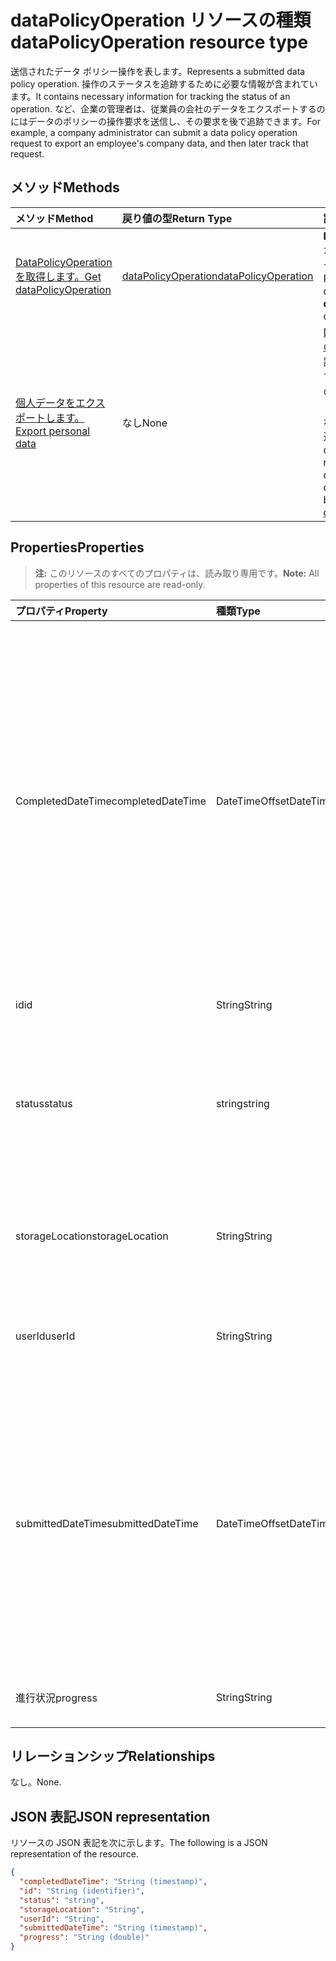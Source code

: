 # <a name="datapolicyoperation-resource-type"></a><span data-ttu-id="2c6b1-101">dataPolicyOperation リソースの種類</span><span class="sxs-lookup"><span data-stu-id="2c6b1-101">dataPolicyOperation resource type</span></span>

<span data-ttu-id="2c6b1-102">送信されたデータ ポリシー操作を表します。</span><span class="sxs-lookup"><span data-stu-id="2c6b1-102">Represents a submitted data policy operation.</span></span> <span data-ttu-id="2c6b1-103">操作のステータスを追跡するために必要な情報が含まれています。</span><span class="sxs-lookup"><span data-stu-id="2c6b1-103">It contains necessary information for tracking the status of an operation.</span></span> <span data-ttu-id="2c6b1-104">など、企業の管理者は、従業員の会社のデータをエクスポートするのにはデータのポリシーの操作要求を送信し、その要求を後で追跡できます。</span><span class="sxs-lookup"><span data-stu-id="2c6b1-104">For example, a company administrator can submit a data policy operation request to export an employee's company data, and then later track that request.</span></span>

## <a name="methods"></a><span data-ttu-id="2c6b1-105">メソッド</span><span class="sxs-lookup"><span data-stu-id="2c6b1-105">Methods</span></span>

| <span data-ttu-id="2c6b1-106">メソッド</span><span class="sxs-lookup"><span data-stu-id="2c6b1-106">Method</span></span>           | <span data-ttu-id="2c6b1-107">戻り値の型</span><span class="sxs-lookup"><span data-stu-id="2c6b1-107">Return Type</span></span>    |<span data-ttu-id="2c6b1-108">説明</span><span class="sxs-lookup"><span data-stu-id="2c6b1-108">Description</span></span>|
|:---------------|:--------|:----------|
|[<span data-ttu-id="2c6b1-109">DataPolicyOperation を取得します。</span><span class="sxs-lookup"><span data-stu-id="2c6b1-109">Get dataPolicyOperation</span></span>](../api/datapolicyoperation-get.md) | [<span data-ttu-id="2c6b1-110">dataPolicyOperation</span><span class="sxs-lookup"><span data-stu-id="2c6b1-110">dataPolicyOperation</span></span>](datapolicyoperation.md) |<span data-ttu-id="2c6b1-111">**DataPolicyOperation**オブジェクトのプロパティを取得します。</span><span class="sxs-lookup"><span data-stu-id="2c6b1-111">Retrieve properties of the **dataPolicyOperation** object.</span></span>|
|[<span data-ttu-id="2c6b1-112">個人データをエクスポートします。</span><span class="sxs-lookup"><span data-stu-id="2c6b1-112">Export personal data</span></span>](../api/user-exportpersonaldata.md) | <span data-ttu-id="2c6b1-113">なし</span><span class="sxs-lookup"><span data-stu-id="2c6b1-113">None</span></span> |<span data-ttu-id="2c6b1-114">[DataPolicyOperation の取得](../api/datapolicyoperation-get.md)を使用して後で読み取ることができますが、組織のユーザーのデータをエクスポートするのには、データ ポリシーの操作要求を送信します。</span><span class="sxs-lookup"><span data-stu-id="2c6b1-114">Submit a data policy operation request to export organizational user's data which can later be read using [Get dataPolicyOperation](../api/datapolicyoperation-get.md)</span></span>|

## <a name="properties"></a><span data-ttu-id="2c6b1-115">Properties</span><span class="sxs-lookup"><span data-stu-id="2c6b1-115">Properties</span></span>

> <span data-ttu-id="2c6b1-116">**注:** このリソースのすべてのプロパティは、読み取り専用です。</span><span class="sxs-lookup"><span data-stu-id="2c6b1-116">**Note:** All properties of this resource are read-only.</span></span>

| <span data-ttu-id="2c6b1-117">プロパティ</span><span class="sxs-lookup"><span data-stu-id="2c6b1-117">Property</span></span>     | <span data-ttu-id="2c6b1-118">種類</span><span class="sxs-lookup"><span data-stu-id="2c6b1-118">Type</span></span>   |<span data-ttu-id="2c6b1-119">説明</span><span class="sxs-lookup"><span data-stu-id="2c6b1-119">Description</span></span>|
|:---------------|:--------|:----------|
|<span data-ttu-id="2c6b1-120">CompletedDateTime</span><span class="sxs-lookup"><span data-stu-id="2c6b1-120">completedDateTime</span></span>|<span data-ttu-id="2c6b1-121">DateTimeOffset</span><span class="sxs-lookup"><span data-stu-id="2c6b1-121">DateTimeOffset</span></span>|<span data-ttu-id="2c6b1-122">このデータ ポリシーの操作の要求が完了すると、UTC 時刻での ISO 8601 形式を使用して表します。</span><span class="sxs-lookup"><span data-stu-id="2c6b1-122">Represents when the request for this data policy operation was completed, in UTC time, using the ISO 8601 format.</span></span> <span data-ttu-id="2c6b1-123">たとえば、2014 年 1 月 1 日午前 0 時 (UTC) は、次のようになります。`'2014-01-01T00:00:00Z'`</span><span class="sxs-lookup"><span data-stu-id="2c6b1-123">For example, midnight UTC on Jan 1, 2014 would look like this: `'2014-01-01T00:00:00Z'`.</span></span> <span data-ttu-id="2c6b1-124">操作が完了するまで null になります。</span><span class="sxs-lookup"><span data-stu-id="2c6b1-124">Null until the operation completes.</span></span>|
|<span data-ttu-id="2c6b1-125">id</span><span class="sxs-lookup"><span data-stu-id="2c6b1-125">id</span></span>|<span data-ttu-id="2c6b1-126">String</span><span class="sxs-lookup"><span data-stu-id="2c6b1-126">String</span></span>| <span data-ttu-id="2c6b1-127">この操作に固有のキーです。</span><span class="sxs-lookup"><span data-stu-id="2c6b1-127">Unique key for this operation.</span></span> |
|<span data-ttu-id="2c6b1-128">status</span><span class="sxs-lookup"><span data-stu-id="2c6b1-128">status</span></span>|<span data-ttu-id="2c6b1-129">string</span><span class="sxs-lookup"><span data-stu-id="2c6b1-129">string</span></span>| <span data-ttu-id="2c6b1-130">可能な値は、`notStarted`、`running`、`complete`、`failed`、`unknownFutureValue` です。</span><span class="sxs-lookup"><span data-stu-id="2c6b1-130">Possible values are: `notStarted`, `running`, `complete`, `failed`, `unknownFutureValue`.</span></span>|
|<span data-ttu-id="2c6b1-131">storageLocation</span><span class="sxs-lookup"><span data-stu-id="2c6b1-131">storageLocation</span></span>|<span data-ttu-id="2c6b1-132">String</span><span class="sxs-lookup"><span data-stu-id="2c6b1-132">String</span></span>|<span data-ttu-id="2c6b1-133">URL の場所のデータをエクスポートするのには、要求をエクスポートします。</span><span class="sxs-lookup"><span data-stu-id="2c6b1-133">The URL location to where data is being exported for export requests.</span></span>|
|<span data-ttu-id="2c6b1-134">userId</span><span class="sxs-lookup"><span data-stu-id="2c6b1-134">userId</span></span>|<span data-ttu-id="2c6b1-135">String</span><span class="sxs-lookup"><span data-stu-id="2c6b1-135">String</span></span>|<span data-ttu-id="2c6b1-136">操作を実行するユーザーのユーザーの id。</span><span class="sxs-lookup"><span data-stu-id="2c6b1-136">The id for the user on whom the operation is performed.</span></span>|
|<span data-ttu-id="2c6b1-137">submittedDateTime</span><span class="sxs-lookup"><span data-stu-id="2c6b1-137">submittedDateTime</span></span>|<span data-ttu-id="2c6b1-138">DateTimeOffset</span><span class="sxs-lookup"><span data-stu-id="2c6b1-138">DateTimeOffset</span></span>|<span data-ttu-id="2c6b1-139">このデータの操作の要求が送信された UTC 時刻での ISO 8601 形式を使用する場合を表します。</span><span class="sxs-lookup"><span data-stu-id="2c6b1-139">Represents when the request for this data operation was submitted, in UTC time, using the ISO 8601 format.</span></span> <span data-ttu-id="2c6b1-140">たとえば、2014 年 1 月 1 日午前 0 時 (UTC) は、次のようになります。`'2014-01-01T00:00:00Z'`</span><span class="sxs-lookup"><span data-stu-id="2c6b1-140">For example, midnight UTC on Jan 1, 2014 would look like this: `'2014-01-01T00:00:00Z'`</span></span>|
|<span data-ttu-id="2c6b1-141">進行状況</span><span class="sxs-lookup"><span data-stu-id="2c6b1-141">progress</span></span>|<span data-ttu-id="2c6b1-142">String</span><span class="sxs-lookup"><span data-stu-id="2c6b1-142">String</span></span>|<span data-ttu-id="2c6b1-143">操作の進行状況を指定します。</span><span class="sxs-lookup"><span data-stu-id="2c6b1-143">Specifies the progress of an operation.</span></span>|

## <a name="relationships"></a><span data-ttu-id="2c6b1-144">リレーションシップ</span><span class="sxs-lookup"><span data-stu-id="2c6b1-144">Relationships</span></span>
<span data-ttu-id="2c6b1-145">なし。</span><span class="sxs-lookup"><span data-stu-id="2c6b1-145">None.</span></span>


## <a name="json-representation"></a><span data-ttu-id="2c6b1-146">JSON 表記</span><span class="sxs-lookup"><span data-stu-id="2c6b1-146">JSON representation</span></span>

<span data-ttu-id="2c6b1-147">リソースの JSON 表記を次に示します。</span><span class="sxs-lookup"><span data-stu-id="2c6b1-147">The following is a JSON representation of the resource.</span></span>

<!-- {
  "blockType": "resource",
  "optionalProperties": [

  ],
  "@odata.type": "microsoft.graph.dataPolicyOperation"
}-->

```json
{
  "completedDateTime": "String (timestamp)",
  "id": "String (identifier)",
  "status": "string",
  "storageLocation": "String",
  "userId": "String",
  "submittedDateTime": "String (timestamp)", 
  "progress": "String (double)"
}

```

<!-- uuid: 8fcb5dbc-d5aa-4681-8e31-b001d5168d79
2015-10-25 14:57:30 UTC -->
<!-- {
  "type": "#page.annotation",
  "description": "dataPolicyOperation resource",
  "keywords": "",
  "section": "documentation",
  "tocPath": ""
}-->
